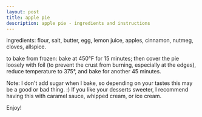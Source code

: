 ```yaml
---
layout: post
title: apple pie
description: apple pie - ingredients and instructions
---
```


ingredients: flour, salt, butter, egg, lemon juice, apples, cinnamon, nutmeg, cloves, allspice.

to bake from frozen: bake at 450°F for 15 minutes; then cover the pie loosely with foil (to prevent the crust from burning, especially at the edges), reduce temperature to 375°, and bake for another 45 minutes.

Note: I don't add sugar when I bake, so depending on your tastes this may be a good or bad thing. :) If you like your desserts sweeter, I recommend having this with caramel sauce, whipped cream, or ice cream.

Enjoy!

